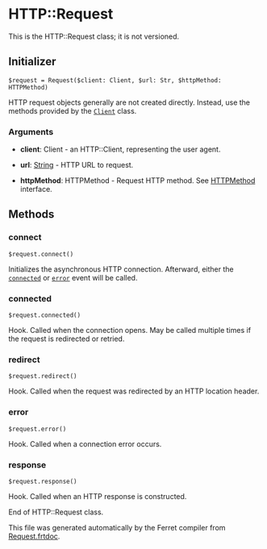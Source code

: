 # HTTP::Request

This is the HTTP::Request class; it is not versioned.




## Initializer

```
$request = Request($client: Client, $url: Str, $httpMethod: HTTPMethod)
```

HTTP request objects generally are not created directly. Instead, use the
methods provided by the [`Client`](Client.md) class.


### Arguments

* __client__: Client - an HTTP::Client, representing the user agent.

* __url__: [String](/doc/std/String.md) - HTTP URL to request.

* __httpMethod__: HTTPMethod - Request HTTP method.
See [HTTPMethod](../HTTP.md#httpmethod) interface.

## Methods

### connect

```
$request.connect()
```

Initializes the asynchronous HTTP connection.
Afterward, either the [`connected`](#connected) or [`error`](#connected)
event will be called.





### connected

```
$request.connected()
```

Hook. Called when the connection opens.
May be called multiple times if the request is redirected or retried.





### redirect

```
$request.redirect()
```

Hook. Called when the request was redirected by an HTTP location header.





### error

```
$request.error()
```

Hook. Called when a connection error occurs.





### response

```
$request.response()
```

Hook. Called when an HTTP response is constructed.






End of HTTP::Request class.

This file was generated automatically by the Ferret compiler from
[Request.frtdoc](../Request.frtdoc).